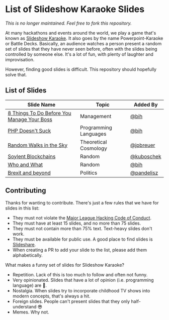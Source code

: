 # List of Slideshow Karaoke Slides

*This is no longer maintained. Feel free to fork this repository.*

At many hackathons and events around the world, we play a game that's known as [Slideshow Karaoke][wikipedia]. It also goes by the name Powerpoint-Karaoke or Battle Decks. Basically, an audience watches a person present a random set of slides that they have never seen before, often with the slides being controlled by someone else. It's a lot of fun, with plenty of laughter and improvisation.

However, finding good slides is difficult. This repository should hopefully solve that.

## List of Slides

| Slide Name | Topic | Added By |
| ---------- | ----- | -------- |
| [8 Things To Do Before You Manage Your Boss](https://www.slideshare.net/wiley/slideshare-8-things-to-do-before-you-manage-your-boss) | Management | [@bih](https://github.com/bih) |
| [PHP Doesn't Suck](https://www.slideshare.net/jmhobbs/php-doesnt-suck?qid=f86a8d4b-315d-469c-9d25-7975bd0caebe) | Programming Languages | [@bih](https://github.com/bih) |
| [Random Walks in the Sky](http://www.cosmo-ufes.org/uploads/1/3/7/0/13701821/vitoria2014.pdf) | Theoretical Cosmology | [@jpbreuer](https://github.com/jpbreuer) |
| [Soylent Blockchains](https://www.slideshare.net/SteveWaldman/soylent-blockchains) | Random | [@kuboschek](https://github.com/kuboschek) |
| [Who and What](https://www.slideshare.net/georgemelendez/questions-with-who-72442769?qid=c6e696e1-62f9-4563-be58-775a17641e0b) | Random | [@bih](https://github.com/bih) |
| [Brexit and beyond](https://www.slideshare.net/abusch10/brexit-and-beyond-how-uk-can-upset-the-global-economy) | Politics | [@pandelisz](https://github.com/pandelisz) |


## Contributing

Thanks for wanting to contribute. There's just a few rules that we have for slides in this list:

- They must not violate the [Major League Hacking Code of Conduct][mlh-coc].
- They must have at least 15 slides, and no more than 75 slides.
- They must not contain more than 75% text. Text-heavy slides don't work.
- They must be available for public use. A good place to find slides is [Slideshare][slideshare].
- When creating a PR to add your slide to the list, please add them alphabetically.

What makes a funny set of slides for Slideshow Karaoke?

- Repetition. Lack of this is too much to follow and often not funny.
- Very opinionated. Slides that have a lot of opinion (i.e. programming language) are 💯.
- Nostalgia. When slides try to incorporate childhood TV shows into modern concepts, that's always a hit.
- Foreign slides. People can't present slides that they only half-understand 😎
- Memes. Why not.

[wikipedia]: https://en.wikipedia.org/wiki/Powerpoint-Karaoke
[slideshare]: https://www.slideshare.net
[slides]: SLIDES.md
[mlh-coc]: https://mlh.io/code-of-conduct
